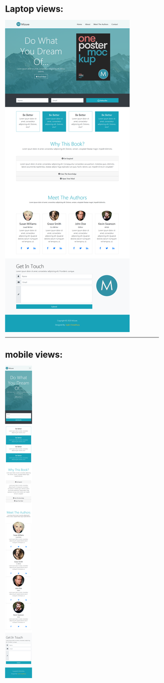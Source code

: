 ﻿# Laptop views:
![Screenshot_2020-05-16 About Mizuxe(1)](README-img/Screenshot_2020-05-16%20About%20Mizuxe%281%29.png)

---
# mobile views:
![Screenshot_2020-05-16 About Mizuxe](README-img/Screenshot_2020-05-16%20About%20Mizuxe.png)
